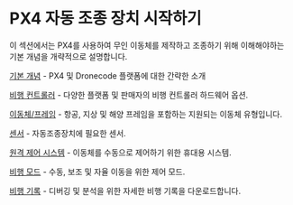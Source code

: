 # PX4 자동 조종 장치 시작하기

이 섹션에서는 PX4를 사용하여 무인 이동체를 제작하고 조종하기 위해 이해해야하는 기본 개념을 개략적으로 설명합니다.

[기본 개념](../getting_started/px4_basic_concepts.md) - PX4 및 Dronecode 플랫폼에 대한 간략한 소개

[비행 컨트롤러](../getting_started/flight_controller_selection.md) - 다양한 플랫폼 및 판매자의 비행 컨트롤러 하드웨어 옵션.

[이동체/프레임](../getting_started/frame_selection.md) - 항공, 지상 및 해양 프레임을 포함하는 지원되는 이동체 유형입니다.

[센서](../getting_started/sensor_selection.md) - 자동조종장치에 필요한 센서.

[원격 제어 시스템](../getting_started/rc_transmitter_receiver.md) - 이동체를 수동으로 제어하기 위한 휴대용 시스템.

[비행 모드](../getting_started/flight_modes.md) - 수동, 보조 및 자율 이동을 위한 제어 모드.

[비행 기록](../getting_started/flight_reporting.md) - 디버깅 및 분석을 위한 자세한 비행 기록을 다운로드합니다.